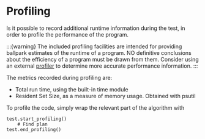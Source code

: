# Profiling

Is it possible to record additional runtime information during the test,
in order to profile the performance of the program.

:::{warning}
The included profiling facilities are intended for providing ballpark estimates of the 
runtime of a program. NO definitive conclusions about the efficiency of a program must be drawn from them. 
Consider using an external [profiler](https://docs.python.org/3/library/profile.html#module-profile)
to determine more accurate performance information.
:::

The metrics recorded during profiling are:
- Total run time, using the built-in time module
- Resident Set Size, as a measure of memory usage. Obtained with psutil 

To profile the code, simply wrap the relevant part of the algorithm with

```{python}
test.start_profiling()
    # Find plan
test.end_profiling()    
```